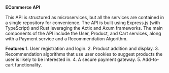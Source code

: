 𝐄𝐂𝐨𝐦𝐦𝐞𝐫𝐜𝐞 𝐀𝐏𝐈 

This API is structured as microservices, but all the services are contained in a single repository for convenience. The API is built using Express.js (with TypeScript) and Rust leveraging the Actix and Axum frameworks. The main components of the API include the User, Product, and Cart services, along with a Payment service and a Recommendation Algorithm.

𝐅𝐞𝐚𝐭𝐮𝐫𝐞𝐬 
    1. User registration and login. 
    2. Product addition and display. 
    3. Recommendation algorithms that use user cookies to suggest products the user is likely to be interested in. 
    4. A secure payment gateway. 
    5. Add-to-cart functionality.
